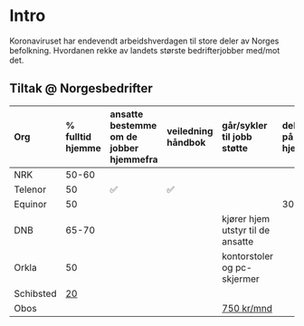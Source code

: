 # Intro
Koronaviruset har endevendt arbeidshverdagen til store deler av Norges befolkning. Hvordanen rekke av landets største bedrifterjobber med/mot det.

## Tiltak @ Norgesbedrifter
| Org | % fulltid hjemme | ansatte bestemme om de jobber hjemmefra| veiledning håndbok | går/sykler til jobb støtte |  dekker utstyr på hjemmekontor | 
| :--- | :--- | :--- |  :--- | :--- | :--- |  
| NRK | 50-60 |  |  | | |
| Telenor | 50 | :white_check_mark: | :white_check_mark: |  | 
| Equinor | 50 |  | |  |    3000 kr | 
| DNB | 65-70 |  | | kjører hjem utstyr til de ansatte | |
| Orkla | 50 | | | kontorstoler og pc-skjermer | |
| Schibsted | [20](https://www.dn.no/arbeidsliv/nrk/orkla/telenor/over-halvparten-av-de-ansatte-i-landets-storste-bedrifter-har-hjemmekontor-slik-blir-koronahosten-pa-norske-arbeidsplasser/2-1-857151) | 
| Obos |  |  |   | [750 kr/mnd](https://www.dn.no/arbeidsliv/koronaviruset/obos/hjemmekontor/obos-gir-ansatte-som-gar-eller-sykler-til-jobb-750-kroner-i-maneden/2-1-858490) |  |


